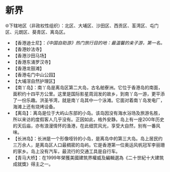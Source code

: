 # 新界
🌐下辖地区（非政权性组织）：北区、大埔区、沙田区、西贡区、荃湾区、屯门区、元朗区、葵青区、离岛区。  
  
* 【香港迪士尼】：*《中国自助游》热门旅行目的地：最温馨的亲子游，第一名。*  
* 【香港妙法寺】
* 【香港沙田马场】
* 【香港东涌罗汉寺】
* 【香港龙鼓滩】
* 【香港屯门中山公园】
* 【大埔滘自然护理区】  
* 【南丫岛】：南丫岛是离岛区第二大岛，古名舶寮洲。它位于香港岛的南面，面积约十四平方公里。这里是国际影星周润发的故乡，到南丫岛一游，更平添了一份乐趣。洪圣爷湾，就是南丫岛其中一个泳滩。它面对着南丫岛发电厂，海滩上还有烧烤设备。  
* 【离岛】：离岛是位于大屿山东部的小岛。该岛因没有海水浴场及旅游名胜，所以来访的度假客人几乎没有。正因如此，格外安静。岛上有一座200年历史的天后庙，亦有浪漫情怀的渔港，在此细赏风光，享受大自然，别有一番风味。  
* 【长洲岛】：长洲是一个形像哑铃的小岛，是离岛中的第三大岛。岛上居民约三万余人，是离岛区人口最稠密的岛屿。它是香港第一位奥运风帆冠军李丽珊的家乡。岛上没有汽车，最流行的交通工具是自行车。  
* 【青马大桥】：在1999年榮獲美國建筑界權威及編輯選為《二十世紀十大建筑成就獎》得主之一。